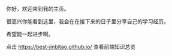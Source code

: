 你好，欢迎来到我的主页。

很高兴你能看到这里，我会在在接下来的日子里分享自己的学习经历。

希望能一起进步啊。

点击 https://best-jinbitao.github.io/ 查看前端知识总览


